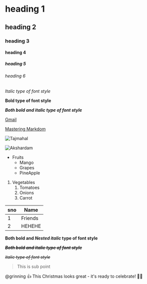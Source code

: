# heading 1
## heading 2
### heading 3
#### heading 4
##### heading 5
###### heading 6
*Italic type of font style*

**Bold type of font style**

***Both bold and italic type of font style***

[Gmail](https://accounts.google.com/ServiceLogin/signinchooser?service=mail&passive=true&rm=false&continue=https%3A%2F%2Fmail.google.com%2Fmail%2F&ss=1&scc=1&ltmpl=default&ltmplcache=2&emr=1&osid=1&flowName=GlifWebSignIn&flowEntry=ServiceLogin)

[Mastering Markdom](https://docs.github.com/en/github/writing-on-github/getting-started-with-writing-and-formatting-on-github/basic-writing-and-formatting-syntax)

![Tajmahal](https://th-thumbnailer.cdn-si-edu.com/CbddkFFO3OB80rRz83Iiuf-Z0FY=/1000x750/filters:no_upscale():focal(1471x1061:1472x1062)/https://tf-cmsv2-smithsonianmag-media.s3.amazonaws.com/filer/b6/30/b630b48b-7344-4661-9264-186b70531bdc/istock-478831658.jpg)

![Akshardam](https://media.easemytrip.com/media/Blog/India/637116640324801740/637116640324801740ptZ4Mc.jpg)

* Fruits
   * Mango
   * Grapes
   * PineApple
   
1.  Vegetables
    1.  Tomatoes
    2.  Onions
    3.  Carrot
    
 sno|Name
 ---|----
 1|Friends
 2|HEHEHE
 
**Both bold and _Nested italic_ type of font style**

***~~Both bold and italic type of font style~~***

*~~italic type of font style~~*

>This is sub point

@grinning :+1: This Christmas looks great - it's ready to celebrate! :mx_claus:
